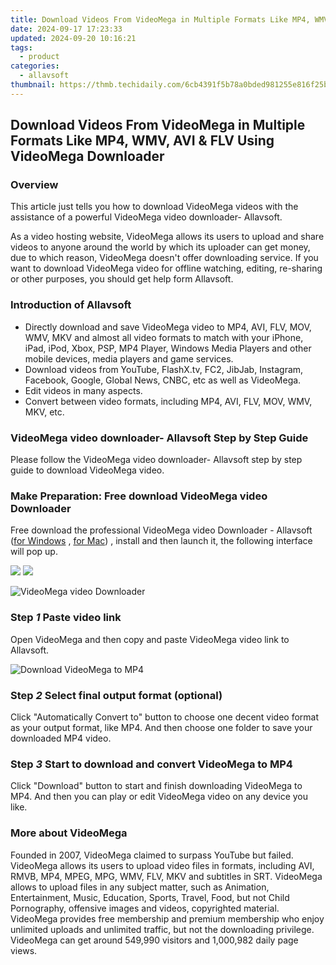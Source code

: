 ```yaml
---
title: Download Videos From VideoMega in Multiple Formats Like MP4, WMV, AVI & FLV Using VideoMega Downloader
date: 2024-09-17 17:23:33
updated: 2024-09-20 10:16:21
tags:
  - product
categories:
  - allavsoft
thumbnail: https://thmb.techidaily.com/6cb4391f5b78a0bded981255e816f25b4a4f4175f4c2d7396281a9558ff75db1.jpg
---
```


## Download Videos From VideoMega in Multiple Formats Like MP4, WMV, AVI & FLV Using VideoMega Downloader

### Overview

This article just tells you how to download VideoMega videos with the assistance of a powerful VideoMega video downloader- Allavsoft.

As a video hosting website, VideoMega allows its users to upload and share videos to anyone around the world by which its uploader can get money, due to which reason, VideoMega doesn't offer downloading service. If you want to download VideoMega video for offline watching, editing, re-sharing or other purposes, you should get help form Allavsoft.

### Introduction of Allavsoft

* Directly download and save VideoMega video to MP4, AVI, FLV, MOV, WMV, MKV and almost all video formats to match with your iPhone, iPad, iPod, Xbox, PSP, MP4 Player, Windows Media Players and other mobile devices, media players and game services.
* Download videos from YouTube, FlashX.tv, FC2, JibJab, Instagram, Facebook, Google, Global News, CNBC, etc as well as VideoMega.
* Edit videos in many aspects.
* Convert between video formats, including MP4, AVI, FLV, MOV, WMV, MKV, etc.

### VideoMega video downloader- Allavsoft Step by Step Guide

Please follow the VideoMega video downloader- Allavsoft step by step guide to download VideoMega video.

### Make Preparation: Free download VideoMega video Downloader

Free download the professional VideoMega video Downloader - Allavsoft ([for Windows](https://tools.techidaily.com/allavsoft/products/) , [for Mac](https://tools.techidaily.com/allavsoft/products/)) , install and then launch it, the following interface will pop up.

[![](https://www.allavsoft.com/how-to/../images/how-to/free-download-win.jpg)](https://tools.techidaily.com/allavsoft/products/) [![](https://www.allavsoft.com/how-to/../images/how-to/free-download-mac.jpg)](https://tools.techidaily.com/allavsoft/products/)

![VideoMega video Downloader](https://www.allavsoft.com/how-to/../images/allavsoft-mac/screen-shot-600.jpg)

### Step _1_ Paste video link

Open VideoMega and then copy and paste VideoMega video link to Allavsoft.

![Download VideoMega to MP4](https://www.allavsoft.com/how-to/../images/how-to/dailymotion-downloader-mac-windows/download-dailymotion-videos-on-mac.jpg)

### Step _2_ Select final output format (optional)

Click "Automatically Convert to" button to choose one decent video format as your output format, like MP4\. And then choose one folder to save your downloaded MP4 video.

### Step _3_ Start to download and convert VideoMega to MP4

Click "Download" button to start and finish downloading VideoMega to MP4\. And then you can play or edit VideoMega video on any device you like.

### More about VideoMega

Founded in 2007, VideoMega claimed to surpass YouTube but failed. VideoMega allows its users to upload video files in formats, including AVI, RMVB, MP4, MPEG, MPG, WMV, FLV, MKV and subtitles in SRT. VideoMega allows to upload files in any subject matter, such as Animation, Entertainment, Music, Education, Sports, Travel, Food, but not Child Pornography, offensive images and videos, copyrighted material. VideoMega provides free membership and premium membership who enjoy unlimited uploads and unlimited traffic, but not the downloading privilege. VideoMega can get around 549,990 visitors and 1,000,982 daily page views.

<ins class="adsbygoogle"
     style="display:block"
     data-ad-format="autorelaxed"
     data-ad-client="ca-pub-7571918770474297"
     data-ad-slot="1223367746"></ins>



<ins class="adsbygoogle"
     style="display:block"
     data-ad-client="ca-pub-7571918770474297"
     data-ad-slot="8358498916"
     data-ad-format="auto"
     data-full-width-responsive="true"></ins>

